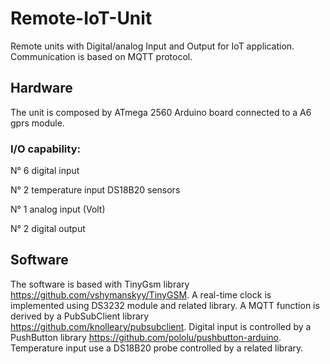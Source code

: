 # Remote-IoT-Unit
Remote units with Digital/analog Input and Output for IoT application.
Communication is based on MQTT protocol.

## Hardware
The unit is composed by ATmega 2560 Arduino board connected to a A6 gprs module.
### I/O capability:
 N° 6 digital input
 
 N° 2 temperature input DS18B20 sensors
 
 N° 1 analog input (Volt)
 
 N° 2 digital output

## Software
The software is based with TinyGsm library https://github.com/vshymanskyy/TinyGSM.
A real-time clock is implemented using DS3232 module and related library.
A MQTT function is derived by a PubSubClient library https://github.com/knolleary/pubsubclient.
Digital input is controlled by a PushButton library https://github.com/pololu/pushbutton-arduino.
Temperature input use a DS18B20 probe controlled by a related library.
